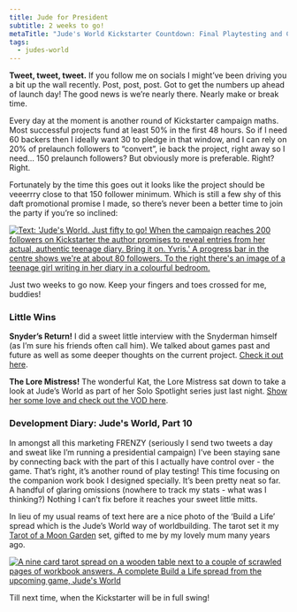 ```yaml
---
title: Jude for President
subtitle: 2 weeks to go!
metaTitle: "Jude's World Kickstarter Countdown: Final Playtesting and Campaign Strategies"
tags:
  - judes-world
---
```


<p>
    <b>Tweet, tweet, tweet.</b> If  you follow me on socials I might’ve been driving you a bit up the wall recently. Post, post, post. Got to get the numbers up ahead of launch day! The good news is we’re nearly there. Nearly make or break time.
</p><p>
    Every day at the moment is another round of Kickstarter campaign maths. Most successful projects fund at least 50% in the first 48 hours. So if I need 60 backers then I ideally want 30 to pledge in that window, and I can rely on 20% of prelaunch followers to “convert”, ie back the project, right away so I need… 150 prelaunch followers? But obviously more is preferable. Right? Right.
</p><p>
    Fortunately by the time this goes out it looks like the project should be veeerrry close to that 150 follower minimum. Which is still a few shy of this daft promotional promise I made, so there’s never been a better time to join the party if you’re so inclined:
</p>
<a href="https://www.kickstarter.com/projects/buttonkin/judes-world" target="_blank"><img src="/assets/images/newsletter/judes_world_diary_reveal_promo_just_fifty.png" alt="Text: 'Jude's World. Just fifty to go! When the campaign reaches 200 followers on Kickstarter the author promises to reveal entries from her actual, authentic teenage diary. Bring it on. Yvris.' A progress bar in the centre shows we're at about 80 followers. To the right there's an image of a teenage girl writing in her diary in a colourful bedroom."></a>
<p>
    Just two weeks to go now. Keep your fingers and toes crossed for me, buddies!
</p>
<h3>Little Wins</h3>
<p>
    <b>Snyder’s Return!</b> I did a sweet little interview with the Snyderman himself (as I’m sure his friends often call him). We talked about games past and future as well as some deeper thoughts on the current project. <a href="https://www.buzzsprout.com/1061770?client_source=large_player&iframe=true" target="_blank">Check it out here</a>.
</p><p>
    <b>The Lore Mistress!</b> The wonderful Kat, the Lore Mistress sat down to take a look at Jude’s World as part of her Solo Spotlight series just last night. <a href="https://www.twitch.tv/theloremistress/videos" target="_blank">Show her some love and check out the VOD here</a>.
</p>
<h3>Development Diary: Jude's World, Part 10</h3>
<p>
    In amongst all this marketing FRENZY (seriously I send two tweets a day and sweat like I’m running a presidential campaign) I’ve been staying sane by connecting back with the part of this I actually have control over - the game. That’s right, it’s another round of play testing! This time focusing on the companion work book I designed specially. It’s been pretty neat so far. A handful of glaring omissions (nowhere to track my stats - what was I thinking?) Nothing I can’t fix before it reaches your sweet little mitts.
</p><p>
    In lieu of my usual reams of text here are a nice photo of the ‘Build a Life’ spread which is the Jude’s World way of worldbuilding. The tarot set it my <a href="https://www.tarot.com/tarot/decks/tarot-moon-garden" target="_blank">Tarot of a Moon Garden</a> set, gifted to me by my lovely mum many years ago.
</p>
<a href="https://www.kickstarter.com/projects/buttonkin/judes-world" target="_blank"><img src="/assets/images/newsletter/judes_world_play_test_6.png" alt="A nine card tarot spread on a wooden table next to a couple of scrawled pages of workbook answers. A complete Build a Life spread from the upcoming game, Jude's World"></a>
<p>
    Till next time, when the Kickstarter will be in full swing!
</p>
